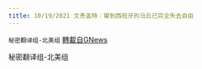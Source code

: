```yaml
---
title: 10/19/2021 文贵盖特：窜到西班牙的马云已完全失去自由
---
```

`秘密翻译组-北美组` [轉載自GNews](https://gnews.org/zh-hans/1604733/)

秘密翻译组-北美组
